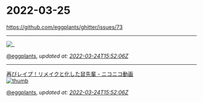 # 2022-03-25

<https://github.com/eggplants/ghitter/issues/73>

---

![_](https://github.githubassets.com/images/mona-loading-default.gif)

[@eggplants](https://github.com/eggplants), *updated at: [2022-03-24T15:52:06Z](https://github.com/eggplants/ghitter/issues/73#issue-1179662793)*

---

[再びレイプ！リメイクと化した鼠先輩 - ニコニコ動画<br>![thumb](https://img.cdn.nimg.jp/s/nicovideo/thumbnails/37717110/37717110.8128814.original/r1280x720l?key=8e83d1887186edeb8f21f599a59f379a31890e84bfc102d4dbaf3c1da7a31884)](https://www.nicovideo.jp/watch/sm37717110)

[@eggplants](https://github.com/eggplants), *updated at: [2022-03-24T15:52:06Z](https://github.com/eggplants/ghitter/issues/73#issuecomment-1077778688)*
